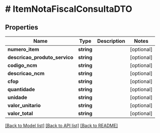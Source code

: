 # # ItemNotaFiscalConsultaDTO

## Properties

Name | Type | Description | Notes
------------ | ------------- | ------------- | -------------
**numero_item** | **string** |  | [optional]
**descricao_produto_servico** | **string** |  | [optional]
**codigo_ncm** | **string** |  | [optional]
**descricao_ncm** | **string** |  | [optional]
**cfop** | **string** |  | [optional]
**quantidade** | **string** |  | [optional]
**unidade** | **string** |  | [optional]
**valor_unitario** | **string** |  | [optional]
**valor_total** | **string** |  | [optional]

[[Back to Model list]](../../README.md#models) [[Back to API list]](../../README.md#endpoints) [[Back to README]](../../README.md)
